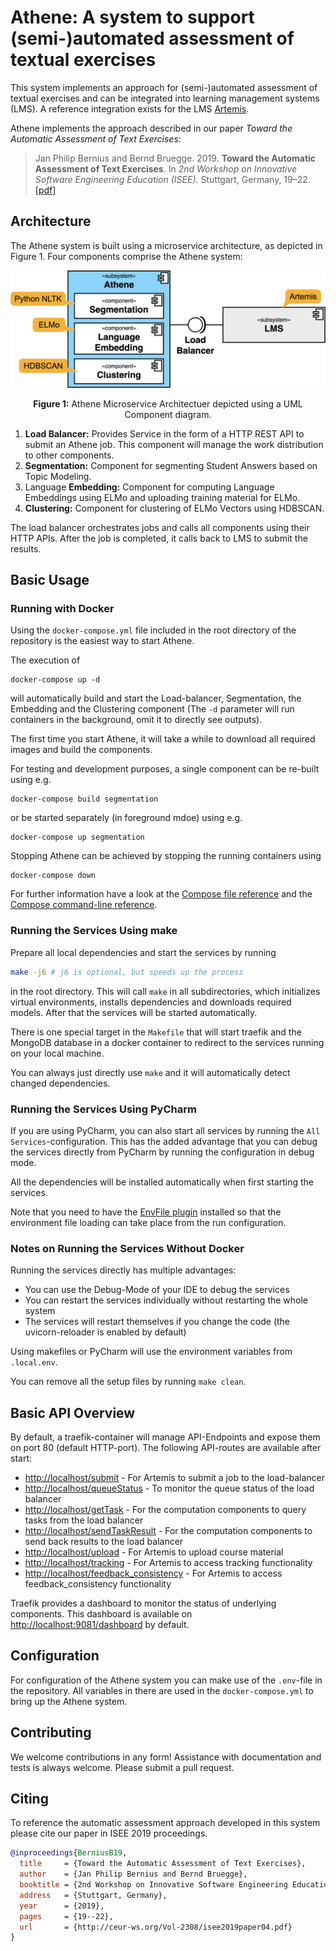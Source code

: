 # Athene: A system to support (semi-)automated assessment of textual exercises

This system implements an approach for (semi-)automated assessment of textual exercises and can be integrated into learning management systems (LMS). A reference integration exists for the LMS [Artemis](https://github.com/ls1intum/Artemis).

Athene implements the approach described in our paper *Toward the Automatic Assessment of Text Exercises*:
> Jan Philip Bernius and Bernd Bruegge. 2019. **Toward the Automatic Assessment of Text Exercises**. In *2nd Workshop on Innovative Software Engineering Education (ISEE)*. Stuttgart, Germany, 19–22. [[pdf]](https://brn.is/isee19)

## Architecture
The Athene system is built using a microservice architecture, as depicted in Figure 1.
Four components comprise the Athene system:

![UML Component Diagram](.github/figures/components.png)
<p align="center"><b>Figure 1:</b> Athene Microservice Architectuer depicted using a UML Component diagram.</p>


  1.  **Load Balancer:** Provides Service in the form of a HTTP REST API to submit an Athene job. This component will manage the work distribution to other components.
  2.  **Segmentation:** Component for segmenting Student Answers based on Topic Modeling.
  3.  Language **Embedding:** Component for computing Language Embeddings using ELMo and uploading training material for ELMo.
  4.  **Clustering:** Component for clustering of ELMo Vectors using HDBSCAN.

The load balancer orchestrates jobs and calls all components using their HTTP APIs.
After the job is completed, it calls back to LMS to submit the results.

## Basic Usage

### Running with Docker

Using the `docker-compose.yml` file included in the root directory of the repository is the easiest way to start Athene.

The execution of

```
docker-compose up -d
```

will automatically build and start the Load-balancer, Segmentation, the Embedding and the Clustering component (The `-d` parameter will run containers in the background, omit it to directly see outputs).

The first time you start Athene, it will take a while to download all required images and build the components.

For testing and development purposes, a single component can be re-built using e.g.

```
docker-compose build segmentation
```

or be started separately (in foreground mdoe) using e.g.

```
docker-compose up segmentation
```

Stopping Athene can be achieved by stopping the running containers using

```
docker-compose down
```

For further information have a look at the [Compose file reference](https://docs.docker.com/compose/compose-file/) and the [Compose command-line reference](https://docs.docker.com/compose/reference/overview/).

### Running the Services Using make
Prepare all local dependencies and start the services by running

```bash
make -j6 # j6 is optional, but speeds up the process
```
in the root directory. 
This will call `make` in all subdirectories, 
which initializes virtual environments, 
installs dependencies and downloads required models.
After that the services will be started automatically.

There is one special target in the `Makefile` that will start traefik and the MongoDB database in a docker container 
to redirect to the services running on your local machine.

You can always just directly use `make` and it will automatically detect changed dependencies.

### Running the Services Using PyCharm
If you are using PyCharm, you can also start all services by running the `All Services`-configuration.
This has the added advantage that you can debug the services directly from PyCharm by running the configuration in debug mode.

All the dependencies will be installed automatically when first starting the services.

Note that you need to have the [EnvFile plugin](https://plugins.jetbrains.com/plugin/7861-envfile) installed so that the environment file loading can take place from the run configuration.

### Notes on Running the Services Without Docker

Running the services directly has multiple advantages:
- You can use the Debug-Mode of your IDE to debug the services
- You can restart the services individually without restarting the whole system
- The services will restart themselves if you change the code (the uvicorn-reloader is enabled by default)

Using makefiles or PyCharm will use the environment variables from `.local.env`.

You can remove all the setup files by running `make clean`.

## Basic API Overview
By default, a traefik-container will manage API-Endpoints and expose them on port 80 (default HTTP-port).
The following API-routes are available after start:  

-   [http://localhost/submit](http://localhost/submit) - For Artemis to submit a job to the load-balancer
-   [http://localhost/queueStatus](http://localhost/queueStatus) - To monitor the queue status of the load balancer
-   [http://localhost/getTask](http://localhost/getTask) - For the computation components to query tasks from the load balancer
-   [http://localhost/sendTaskResult](http://localhost/sendTaskResult) - For the computation components to send back results to the load balancer
-   [http://localhost/upload](http://localhost/upload) - For Artemis to upload course material
-   [http://localhost/tracking](http://localhost/tracking) - For Artemis to access tracking functionality
-   [http://localhost/feedback_consistency](http://localhost/feedback_consistency) - For Artemis to access feedback_consistency functionality

Traefik provides a dashboard to monitor the status of underlying components.
This dashboard is available on [http://localhost:9081/dashboard](http://localhost:9081/dashboard) by default.

## Configuration

For configuration of the Athene system you can make use of the `.env`-file in the repository. All variables in there are used in the `docker-compose.yml` to bring up the Athene system.

## Contributing

We welcome contributions in any form! Assistance with documentation and tests is always welcome. Please submit a pull request.

## Citing

To reference the automatic assessment approach developed in this system please cite our paper in ISEE 2019 proceedings.

```bibtex
@inproceedings{BerniusB19,
  title     = {Toward the Automatic Assessment of Text Exercises},
  author    = {Jan Philip Bernius and Bernd Bruegge},
  booktitle = {2nd Workshop on Innovative Software Engineering Education (ISEE)},
  address   = {Stuttgart, Germany},
  year      = {2019},
  pages     = {19--22},
  url       = {http://ceur-ws.org/Vol-2308/isee2019paper04.pdf}
}
```
